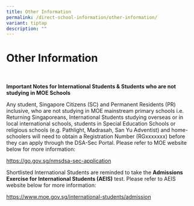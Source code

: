 ```yaml
---
title: Other Information
permalink: /direct-school-information/other-information/
variant: tiptap
description: ""
---
```

<h1>Other Information</h1>
<p><strong>&nbsp;</strong>
</p>
<p><strong>Important Notes for International Students &amp; Students who are not studying in MOE Schools</strong>&nbsp;</p>
<p>Any student, Singapore Citizens (SC) and Permanent Residents (PR) inclusive,
who are not studying in MOE mainstream primary schools i.e. Returning Singaporeans,
International Students studying overseas or in local international schools,
students in Special Education Schools or religious schools (e.g. Pathlight,
Madrasah, San Yu Adventist) and home-schoolers will need to obtain a Registration
Number (RGxxxxxxx) before they can apply through the DSA-Sec Portal. Please
refer to MOE website below for more information:&nbsp;</p>
<p><a href="https://www.moe.gov.sg/secondary/dsa/application?pt=Non-mainstream%20school" rel="noopener noreferrer nofollow" target="_blank">https://go.gov.sg/nmsdsa-sec-application</a>&nbsp;</p>
<p>Shortlisted International Students are reminded to take the <strong>Admissions Exercise for International Students (AEIS)</strong> test.
Please refer to AEIS website below for more information:&nbsp;</p>
<p><a href="https://www.moe.gov.sg/international-students/admission" rel="noopener noreferrer nofollow" target="_blank">https://www.moe.gov.sg/international-students/admission</a>
</p>
<p>&nbsp;</p>